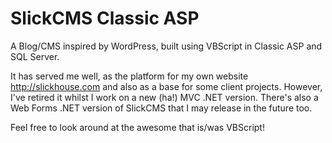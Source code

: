 SlickCMS Classic ASP
====================

A Blog/CMS inspired by WordPress, built using VBScript in Classic ASP and SQL Server.

It has served me well, as the platform for my own website http://slickhouse.com and also as a base for some client projects. However, I've retired it whilst I work on a new (ha!) MVC .NET version. There's also a Web Forms .NET version of SlickCMS that I may release in the future too.

Feel free to look around at the awesome that is/was VBScript!
